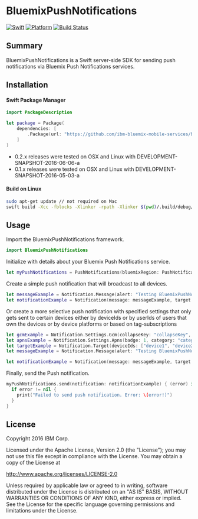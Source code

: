 # BluemixPushNotifications

[![Swift][swift-badge]][swift-url]
[![Platform][platform-badge]][platform-url]
[![Build Status](https://travis-ci.org/ibm-bluemix-mobile-services/bms-pushnotifications-serversdk-swift.svg)](https://travis-ci.org/ibm-bluemix-mobile-services/bms-pushnotifications-serversdk-swift)

## Summary

BluemixPushNotifications is a Swift server-side SDK for sending push notifications via Bluemix Push Notifications services.

## Installation

#### Swift Package Manager

```swift
import PackageDescription

let package = Package(
    dependencies: [
        .Package(url: "https://github.com/ibm-bluemix-mobile-services/bluemix-pushnotifications-swift-sdk.git", majorVersion: 0, minor: 1)
	]
)
```

* 0.2.x releases were tested on OSX and Linux with DEVELOPMENT-SNAPSHOT-2016-06-06-a
* 0.1.x releases were tested on OSX and Linux with DEVELOPMENT-SNAPSHOT-2016-05-03-a

#### Build on Linux

```bash
sudo apt-get update // not required on Mac
swift build -Xcc -fblocks -Xlinker -rpath -Xlinker $(pwd)/.build/debug/
```

## Usage

Import the BluemixPushNotifications framework.

```swift
import BluemixPushNotifications
```

Initialize with details about your Bluemix Push Notifications service.

```swift
let myPushNotifications = PushNotifications(bluemixRegion: PushNotifications.Region.US_SOUTH, bluemixAppGuid: "your-bluemix-app-guid", bluemixAppSecret: "your-push-service-appSecret")
```

Create a simple push notification that will broadcast to all devices.
```swift
let messageExample = Notification.Message(alert: "Testing BluemixPushNotifications", url: nil)
let notificationExample = Notification(message: messageExample, target: nil, settings: nil)
```

Or create a more selective push notification with specified settings that only gets sent to certain devices either by deviceIds or by userIds of users that own the devices or by device platforms or based on tag-subscriptions
```swift
let gcmExample = Notification.Settings.Gcm(collapseKey: "collapseKey", delayWhileIdle: true, payload: "payload", priority: GcmPriority.DEFAULT, sound: "sound.mp3", timeToLive: 1.0)
let apnsExample = Notification.Settings.Apns(badge: 1, category: "category", iosActionKey: "iosActionKey", sound: "sound.mp3", type: ApnsType.DEFAULT, payload: ["key": "value"])
let targetExample = Notification.Target(deviceIds: ["device1", "device2"], userIds: ["userId1", "userId2"], platforms: [TargetPlatform.Apple, TargetPlatform.Google], tagNames: ["tag1", "tag2"])
let messageExample = Notification.Message(alert: "Testing BluemixPushNotifications", url: "url")

let notificationExample = Notification(message: messageExample, target: targetExample, apnsSettings: apnsExample, gcmSettings: gcmExample)
```

Finally, send the Push notification.

```swift
myPushNotifications.send(notification: notificationExample) { (error) in
  if error != nil {
    print("Failed to send push notification. Error: \(error!)")
  }
}
```

## License

Copyright 2016 IBM Corp.

Licensed under the Apache License, Version 2.0 (the "License");
you may not use this file except in compliance with the License.
You may obtain a copy of the License at

http://www.apache.org/licenses/LICENSE-2.0

Unless required by applicable law or agreed to in writing, software
distributed under the License is distributed on an "AS IS" BASIS,
WITHOUT WARRANTIES OR CONDITIONS OF ANY KIND, either express or implied.
See the License for the specific language governing permissions and
limitations under the License.

[swift-badge]: https://img.shields.io/badge/Swift-3.0-orange.svg
[swift-url]: https://swift.org
[platform-badge]: https://img.shields.io/badge/Platforms-OS%20X%20--%20Linux-lightgray.svg
[platform-url]: https://swift.org
